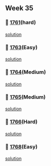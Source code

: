 ## Week 35
### 👀 [1761](https://leetcode.com/problemset/all/?search=1761&page=1)(hard)
####
[solution]()
####
### 👀 [1763](https://leetcode.com/problemset/all/?search=1763&page=1)(Easy)
####
[solution]()
####
### 👀 [1764](https://leetcode.com/problemset/all/?search=1764&page=1)(Medium)
####
[solution]()
####
### 👀 [1765](https://leetcode.com/problemset/all/?search=1765&page=1)(Medium)
####
[solution]()
####
### 👀 [1766](https://leetcode.com/problemset/all/?search=1766&page=1)(Hard)
####
[solution]()
####
### 👀 [1768](https://leetcode.com/problemset/all/?search=1768&page=1)(Easy)
####
[solution]()
####
